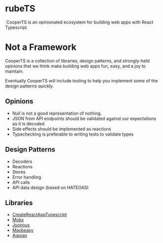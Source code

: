 # rubeTS

 CooperTS is an opinionated ecosystem for building web apps with React Typescript.

# Not a Framework

CooperTS is a collection of libraries, design patterns, and strongly-held opinions that we think make building web apps fun, easy, and a joy to maintain.

Eventually CooperTS will include tooling to help you implement some of the design patterns quickly.

## Opinions
- Null is not a good representation of nothing. 
- JSON from API endpoints should be validated against our expectations as it is decoded
- Side effects should be implemented as reactions
- Typechecking is preferable to writing tests to validate types

## Design Patterns
- Decoders
- Reactions
- Stores
- Error handling
- API calls
- API data design (based on HATEOAS)

## Libraries

- [CreateReactAppTypescript](https://github.com/wmonk/create-react-app-typescript)
- [Mobx](https://github.com/mobxjs/mobx)
- [Jsonous](https://github.com/kofno/jsonous)
- [Maybeasy](https://github.com/kofno/maybeasy)
- [Ajaxian](https://github.com/kofno/ajaxian)

